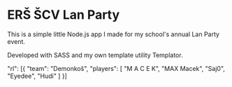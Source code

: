 # ERŠ ŠCV Lan Party
 
This is a simple little Node.js app I made for my school's annual Lan Party event.

Developed with SASS and my own template utility Templator.

"rl": [{
            "team": "Demonkoš",
            "players": [
                "M A C E K",
                "MAX Macek",
                "Saj0",
                "Eyedee",
                "Hudi"
            ]
        }]